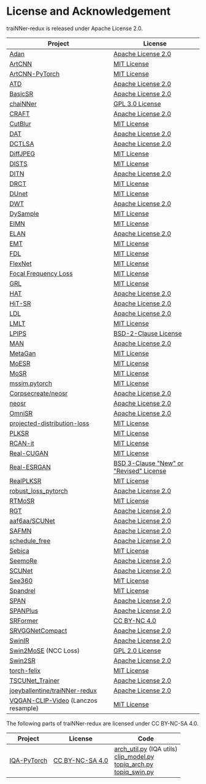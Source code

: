 # License and Acknowledgement

traiNNer-redux is released under Apache License 2.0.

|Project|License|
|-|-|
|[Adan](https://github.com/sail-sg/Adan) | [Apache License 2.0](https://github.com/sail-sg/Adan/blob/main/LICENSE)|
|[ArtCNN](https://github.com/Artoriuz/ArtCNN) | [MIT License](https://github.com/Artoriuz/ArtCNN/blob/main/LICENSE)|
|[ArtCNN-PyTorch](https://github.com/umzi2/ArtCNN-PyTorch) | [MIT License](https://github.com/umzi2/ArtCNN-PyTorch/blob/master/LICENSE)|
|[ATD](https://github.com/LabShuHangGU/Adaptive-Token-Dictionary) | [Apache License 2.0](https://github.com/LabShuHangGU/Adaptive-Token-Dictionary/blob/main/LICENSE.txt)|
|[BasicSR](https://github.com/XPixelGroup/BasicSR) | [Apache License 2.0](https://github.com/XPixelGroup/BasicSR/blob/master/LICENSE.txt)|
|[chaiNNer](https://github.com/chaiNNer-org/chaiNNer) | [GPL 3.0 License](https://github.com/chaiNNer-org/chaiNNer/blob/main/LICENSE)|
|[CRAFT](https://github.com/AVC2-UESTC/CRAFT-SR)| [Apache License 2.0](https://github.com/AVC2-UESTC/CRAFT-SR/blob/main/LICENSE.txt)|
|[CutBlur](https://github.com/clovaai/cutblur/) | [MIT License](https://github.com/clovaai/cutblur/blob/master/LICENSE)|
|[DAT](https://github.com/zhengchen1999/dat) | [Apache License 2.0](https://github.com/zhengchen1999/DAT/blob/main/LICENSE)|
|[DCTLSA](https://github.com/zengkun301/DCTLSA/)| [Apache License 2.0](https://github.com/zengkun301/DCTLSA/?tab=readme-ov-file#license)|
|[DiffJPEG](https://github.com/mlomnitz/DiffJPEG) | [MIT License](https://github.com/mlomnitz/DiffJPEG/blob/master/LICENSE) |
|[DISTS](https://github.com/dingkeyan93/DISTS) | [MIT License](https://github.com/dingkeyan93/DISTS/blob/master/LICENSE)|
|[DITN](https://github.com/yongliuy/DITN)| [Apache License 2.0](https://github.com/yongliuy/DITN/blob/main/LICENSE)|
|[DRCT](https://github.com/ming053l/DRCT) | [MIT License](https://github.com/ming053l/DRCT/blob/main/LICENSE)|
|[DUnet](https://github.com/umzi2/DUnet)| [MIT License](https://github.com/umzi2/DUnet/blob/master/LICENSE)|
|[DWT](https://github.com/soobin419/DWT)| [Apache License 2.0](https://github.com/soobin419/DWT/blob/main/LICENSE)|
|[DySample](https://github.com/tiny-smart/dysample)| [MIT License](https://github.com/tiny-smart/dysample/blob/main/LICENSE)|
|[EIMN](https://github.com/liux520/EIMN)|[MIT License](https://github.com/liux520/EIMN/blob/main/LICENSE)|
|[ELAN](https://github.com/xindongzhang/ELAN)| [Apache License 2.0](https://github.com/xindongzhang/ELAN/blob/main/LICENSE)|
|[EMT](https://github.com/Fried-Rice-Lab/EMT)| [MIT License](https://github.com/Fried-Rice-Lab/EMT/blob/main/LICENSE)|
|[FDL](https://github.com/eezkni/FDL)| [MIT License](https://github.com/eezkni/FDL?tab=readme-ov-file#license)|
|[FlexNet](https://github.com/umzi2/FlexNet)|[MIT License](https://github.com/umzi2/FlexNet/blob/master/LICENSE)|
|[Focal Frequency Loss](https://github.com/EndlessSora/focal-frequency-loss)| [MIT License](https://github.com/EndlessSora/focal-frequency-loss/blob/master/LICENSE.md)|
|[GRL](https://github.com/ofsoundof/GRL-Image-Restoration)| [MIT License](https://github.com/ofsoundof/GRL-Image-Restoration/blob/main/LICENSE)|
|[HAT](https://github.com/XPixelGroup/HAT) | [Apache License 2.0](https://github.com/XPixelGroup/HAT/blob/main/LICENSE)|
|[HiT-SR](https://github.com/XiangZ-0/HiT-SR) | [Apache License 2.0](https://github.com/XiangZ-0/HiT-SR/blob/main/LICENSE)|
|[LDL](https://github.com/csjliang/LDL) | [Apache License 2.0](https://github.com/csjliang/LDL/blob/master/LICENSE)|
|[LMLT](https://github.com/jwgdmkj/LMLT) | [MIT License](https://github.com/jwgdmkj/LMLT/blob/main/LICENSE)|
|[LPIPS](https://github.com/richzhang/PerceptualSimilarity)| [BSD-2-Clause License](https://github.com/richzhang/PerceptualSimilarity/blob/master/LICENSE)|
|[MAN](https://github.com/icandle/MAN)| [Apache License 2.0](https://github.com/icandle/MAN/blob/main/LICENSE)|
|[MetaGan](https://github.com/umzi2/MetaGan)| [MIT License](https://github.com/umzi2/MetaGan/blob/master/LICENSE)|
|[MoESR](https://github.com/umzi2/MoESR)| [MIT License](https://github.com/umzi2/MoESR/blob/master/LICENSE)|
|[MoSR](https://github.com/umzi2/MoSR) | [MIT License](https://github.com/umzi2/MoSR/blob/master/LICENSE)|
|[mssim.pytorch](https://github.com/lartpang/mssim.pytorch) | [MIT License](https://github.com/lartpang/mssim.pytorch/blob/main/LICENSE)|
|[Corpsecreate/neosr](https://github.com/Corpsecreate/neosr) | [Apache License 2.0](https://github.com/Corpsecreate/neosr/blob/master/license.txt)|
|[neosr](https://github.com/muslll/neosr) | [Apache License 2.0](https://github.com/muslll/neosr/blob/master/license.txt)|
|[OmniSR](https://github.com/Francis0625/Omni-SR) | [Apache License 2.0](https://github.com/Francis0625/Omni-SR#license)|
|[projected-distribution-loss](https://github.com/saurabh-kataria/projected-distribution-loss)| [MIT License](https://github.com/saurabh-kataria/projected-distribution-loss/blob/main/LICENSE)|
|[PLKSR](https://github.com/dslisleedh/PLKSR) | [MIT License](https://github.com/dslisleedh/PLKSR/blob/main/LICENSE)|
|[RCAN-it](https://github.com/zudi-lin/rcan-it)| [MIT License](https://github.com/zudi-lin/rcan-it/blob/main/LICENSE)|
|[Real-CUGAN](https://github.com/bilibili/ailab) | [MIT License](https://github.com/bilibili/ailab/blob/main/Real-CUGAN/LICENSE)|
|[Real-ESRGAN](https://github.com/xinntao/Real-ESRGAN) | [BSD 3-Clause "New" or "Revised" License](https://github.com/xinntao/Real-ESRGAN/blob/master/LICENSE)|
|[RealPLKSR](https://github.com/muslll/neosr/blob/master/neosr/archs/realplksr_arch.py) | [MIT License](https://github.com/dslisleedh/PLKSR/blob/main/LICENSE)|
|[robust_loss_pytorch](https://github.com/jonbarron/robust_loss_pytorch)| [Apache License 2.0](https://github.com/jonbarron/robust_loss_pytorch/blob/master/LICENSE)|
|[RTMoSR](https://github.com/rewaifu/RTMoSR)| [MIT License](https://github.com/rewaifu/RTMoSR/blob/main/LICENSE)|
|[RGT](https://github.com/zhengchen1999/RGT) | [Apache License 2.0](https://github.com/zhengchen1999/RGT/blob/main/LICENSE)|
|[aaf6aa/SCUNet](https://github.com/aaf6aa/SCUNet) | [Apache License 2.0](https://github.com/aaf6aa/SCUNet/blob/main/LICENSE)|
|[SAFMN](https://github.com/sunny2109/SAFMN)| [Apache License 2.0](https://github.com/sunny2109/SAFMN/blob/main/LICENSE/LICENSE)|
|[schedule_free](https://github.com/facebookresearch/schedule_free)| [Apache License 2.0](https://github.com/facebookresearch/schedule_free/blob/main/LICENSE)|
|[Sebica](https://github.com/idiosyncracies/Sebica)| [MIT License](https://github.com/idiosyncracies/Sebica/blob/main/LICENSE)|
|[SeemoRe](https://github.com/eduardzamfir/seemoredetails)| [Apache License 2.0](https://github.com/eduardzamfir/seemoredetails/blob/main/LICENSE)|
|[SCUNet](https://github.com/cszn/SCUNet) | [Apache License 2.0](https://github.com/cszn/SCUNet/blob/main/LICENSE)|
|[See360](https://github.com/Holmes-Alan/See360)| [MIT License](https://github.com/Holmes-Alan/See360/blob/main/LICENSE)|
|[Spandrel](https://github.com/chaiNNer-org/spandrel) | [MIT License](https://github.com/chaiNNer-org/spandrel/blob/main/LICENSE)
|[SPAN](https://github.com/hongyuanyu/SPAN) | [Apache License 2.0](https://github.com/hongyuanyu/SPAN/blob/main/LICENSE.txt)|
|[SPANPlus](https://github.com/umzi2/SPANPlus) | [Apache License 2.0](https://github.com/umzi2/SPANPlus/blob/master/license.txt)|
|[SRFormer](https://github.com/HVision-NKU/SRFormer) | [CC BY-NC 4.0](https://github.com/HVision-NKU/SRFormer/blob/main/LICENSE.txt)|
|[SRVGGNetCompact](https://github.com/XPixelGroup/BasicSR/blob/master/basicsr/archs/srvgg_arch.py) | [Apache License 2.0](https://github.com/XPixelGroup/BasicSR/blob/master/LICENSE.txt)|
|[SwinIR](https://github.com/JingyunLiang/SwinIR) | [Apache License 2.0](https://github.com/JingyunLiang/SwinIR/blob/main/LICENSE)|
|[Swin2MoSE](https://github.com/IMPLabUniPr/swin2-mose) (NCC Loss)| [GPL 2.0 License](https://github.com/IMPLabUniPr/swin2-mose/blob/master/LICENSE) |
|[Swin2SR](https://github.com/mv-lab/swin2sr)| [Apache License 2.0](https://github.com/mv-lab/swin2sr/blob/main/LICENSE)|
|[torch-felix](https://github.com/BurguerJohn/torch-felix)|[MIT License](https://github.com/BurguerJohn/torch-felix/blob/main/LICENSE)|
|[TSCUNet_Trainer](https://github.com/Demetter/TSCUNet_Trainer) | [Apache License 2.0](https://github.com/Demetter/TSCUNet_Trainer/blob/main/LICENSE)|
|[joeyballentine/traiNNer-redux](https://github.com/joeyballentine/traiNNer-redux) | [Apache License 2.0](https://github.com/joeyballentine/traiNNer-redux/blob/master/LICENSE.txt)|
|[VQGAN-CLIP-Video](https://github.com/robobeebop/VQGAN-CLIP-Video) (Lanczos resample) | [MIT License](https://github.com/robobeebop/VQGAN-CLIP-Video/blob/main/LICENSE)|


The following parts of traiNNer-redux are licensed under CC BY-NC-SA 4.0.

|Project|License|Code|
|-|-|-|
|[IQA-PyTorch](https://github.com/chaofengc/IQA-PyTorch)|[CC BY-NC-SA 4.0](https://github.com/chaofengc/IQA-PyTorch/blob/main/LICENSE)|[arch_util.py](https://github.com/the-database/traiNNer-redux/blob/dev/traiNNer/archs/arch_util.py) (IQA utils)<br>[clip_model.py](https://github.com/the-database/traiNNer-redux/blob/dev/traiNNer/archs/clip_model.py)<br>[topiq_arch.py](https://github.com/the-database/traiNNer-redux/blob/dev/traiNNer/archs/topiq_arch.py)<br>[topiq_swin.py](https://github.com/the-database/traiNNer-redux/blob/dev/traiNNer/archs/topiq_swin.py)|
